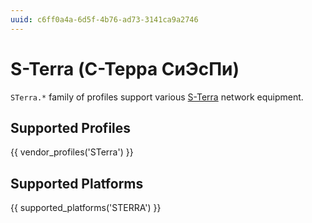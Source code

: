 ```yaml
---
uuid: c6ff0a4a-6d5f-4b76-ad73-3141ca9a2746
---
```

# S-Terra (С-Терра СиЭсПи)

`STerra.*` family of profiles support various [S-Terra](https://www.s-terra.ru/)
network equipment.

## Supported Profiles

{{ vendor_profiles('STerra') }}

## Supported Platforms

{{ supported_platforms('STERRA') }}
